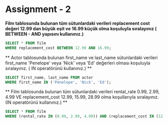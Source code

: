 # Assignment - 2 

**Film tablosunda bulunan tüm sütunlardaki verileri replacement cost değeri 12.99 dan büyük eşit ve 16.99 küçük olma koşuluyla sıralayınız ( BETWEEN - AND yapısını kullanınız.)** 

``` sql 
SELECT * FROM film 
WHERE replacement_cost BETWEEN 12.99 AND 16.99; 
``` 

** Actor tablosunda bulunan first_name ve last_name sütunlardaki verileri first_name 'Penelope' veya 'Nick' veya 'Ed' değerleri olması koşuluyla sıralayınız. ( IN operatörünü kullanınız.) ** 

``` sql 
SELECT first_name, last_name FROM actor 
WHERE first_name IN ('Penelope', 'Nick', 'Ed'); 
``` 

** Film tablosunda bulunan tüm sütunlardaki verileri rental_rate 0.99, 2.99, 4.99 VE replacement_cost 12.99, 15.99, 28.99 olma koşullarıyla sıralayınız. (IN operatörünü kullanınız.) ** 

``` sql 
SELECT * FROM film 
WHERE (rental_rate IN (0.99, 2.99, 4.99)) AND (replacement_cost IN (12.99, 15.99, 28.99)); 
``` 
